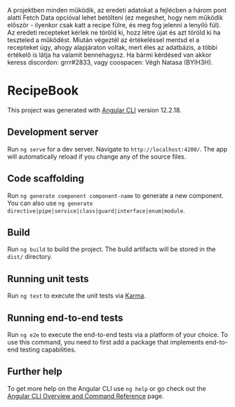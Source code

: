 A projektben minden működik, az eredeti adatokat a fejlécben a három pont alatti Fetch Data opcióval lehet betölteni (ez megeshet, hogy nem működik először - ilyenkor csak katt a recipe fülre, és meg fog jelenni a lenyíló fül). Az eredeti recepteket kérlek ne töröld ki, hozz létre újat és azt töröld ki ha teszteled a működést. Miután végeztél az értékeléssel mentsd el a recepteket úgy, ahogy alapjáraton voltak, mert éles az adatbázis, a többi értékelő is látja ha valamit bennehagysz. Ha bármi kérdésed van akkor keress discordon: grrr#2833, vagy coospacen: Végh Natasa (BYIH3H).

# RecipeBook

This project was generated with [Angular CLI](https://github.com/angular/angular-cli) version 12.2.18.

## Development server

Run `ng serve` for a dev server. Navigate to `http://localhost:4200/`. The app will automatically reload if you change any of the source files.

## Code scaffolding

Run `ng generate component component-name` to generate a new component. You can also use `ng generate directive|pipe|service|class|guard|interface|enum|module`.

## Build

Run `ng build` to build the project. The build artifacts will be stored in the `dist/` directory.

## Running unit tests

Run `ng test` to execute the unit tests via [Karma](https://karma-runner.github.io).

## Running end-to-end tests

Run `ng e2e` to execute the end-to-end tests via a platform of your choice. To use this command, you need to first add a package that implements end-to-end testing capabilities.

## Further help

To get more help on the Angular CLI use `ng help` or go check out the [Angular CLI Overview and Command Reference](https://angular.io/cli) page.
